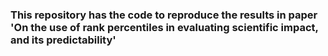 ### This repository has the code to reproduce the results in paper 'On the use of rank percentiles in evaluating scientific impact, and its predictability'